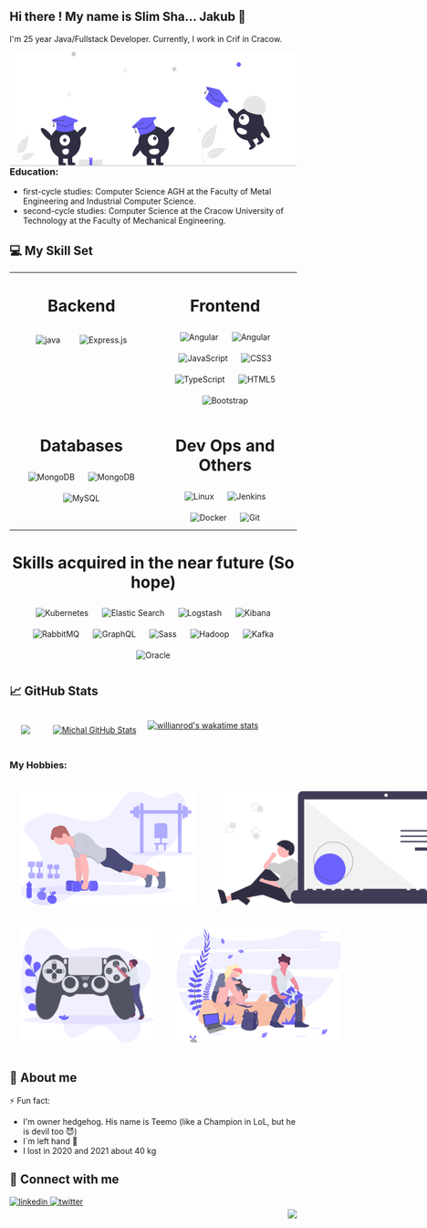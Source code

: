 ## Hi there ! My name is Slim Sha... Jakub 👋
I'm 25 year Java/Fullstack Developer. Currently, I work in Crif in Cracow.


  <img style="float: right;" src="https://raw.githubusercontent.com/kolaczjakub2/kolaczjakub2/main/undraw_Graduation_re_gthn.svg" alt='Header' height="200"/>

### Education:
* first-cycle studies: Computer Science AGH at the Faculty of Metal Engineering and Industrial Computer Science. 
* second-cycle studies: Computer Science at the Cracow University of Technology at the Faculty of Mechanical Engineering.

## 💻 My Skill Set

<table>
    <tr>
        <td valign="top" width="50%">
            <h1 align='center'>Backend</h1>
            <div align="center">
                <img style="margin:15px" src="https://profilinator.rishav.dev/skills-assets/java-original-wordmark.svg"
                     alt="java"
                     height="100" width='100'/>
                <img style="margin:15px" src="https://profilinator.rishav.dev/skills-assets/springio-icon.svg"
                     alt="Express.js"
                     height="100" width='100'/>
            </div>
        </td>
        <td valign="top" width="50%">
            <h1 align='center'>Frontend</h1>
            <div align="center">
                <img style="margin: 10px" src="https://profilinator.rishav.dev/skills-assets/angularjs-original.svg"
                     alt="Angular" height="100"/>
                <img style="margin: 10px" src="https://camo.githubusercontent.com/9ba016dbbe60f7b2c2835b9e633f8db7e4176e2be102b3280c91884f37207e9a/68747470733a2f2f63646e2e6a7364656c6976722e6e65742f67682f616e67756c61722d6d6174657269616c2d657874656e73696f6e732f73656c6563742d69636f6e406d61737465722f6173736574732f616e67756c61722d6d6174657269616c2d657874656e73696f6e732d6c6f676f2e737667"
                     alt="Angular" height="100"/>
                <img style="margin: 10px" src="https://profilinator.rishav.dev/skills-assets/javascript-original.svg"
                     alt="JavaScript" height="100"/>
                <img style="margin: 10px" src="https://profilinator.rishav.dev/skills-assets/css3-original-wordmark.svg"
                     alt="CSS3" height="100"/>
                <img style="margin: 10px" src="https://profilinator.rishav.dev/skills-assets/typescript-original.svg"
                     alt="TypeScript" height="100"/>
                <img style="margin: 10px"
                     src="https://profilinator.rishav.dev/skills-assets/html5-original-wordmark.svg" alt="HTML5"
                     height="100"/>
                <img style="margin: 10px" src="https://profilinator.rishav.dev/skills-assets/bootstrap-plain.svg"
                     alt="Bootstrap" height="100"/>
            </div>
        </td>
    </tr>
    <tr>
        <td valign="top" width="50%">
            <h1 align='center'> Databases </h1>
            <div align="center">
                <img style="margin: 10px" src="https://profilinator.rishav.dev/skills-assets/mongodb-original-wordmark.svg" alt="MongoDB"
                     height="100" width='100'/>
                <img style="margin: 10px" src="https://profilinator.rishav.dev/skills-assets/PostgreSQL-original-wordmark.svg" alt="MongoDB"
                     height="100" width='100'/>
                <img style="margin: 10px"
                     src="https://profilinator.rishav.dev/skills-assets/mysql-original-wordmark.svg" alt="MySQL"
                     height="100"/>
            </div>
        </td>
        <td valign="top" width="50%">
            <h1 align="center"> Dev Ops and Others</h1>
            <div align="center">
            <img style="margin: 10px" src="https://profilinator.rishav.dev/skills-assets/linux-original.svg" alt="Linux"
                 height="100"/>
            <img style="margin: 10px" src="https://profilinator.rishav.dev/skills-assets/jenkins-icon.svg" alt="Jenkins"
                 height="100"/>
            <img style="margin: 10px" src="https://profilinator.rishav.dev/skills-assets/docker-original-wordmark.svg"
                 alt="Docker" height="100"/>
            <img style="margin: 10px" src="https://profilinator.rishav.dev/skills-assets/git-scm-icon.svg" alt="Git"
                 height="100"/>
            </div>
        </td>
    </tr>
</table>

<tr>
        <td valign="top" width="50%">
            <h1 align='center'>Skills acquired in the near future (So hope)</h1>
            <div align="center">
                <img style="margin: 10px" src="https://profilinator.rishav.dev/skills-assets/kubernetes-icon.svg"
                     alt="Kubernetes" height="100"/>
                <img style="margin: 10px" src="https://profilinator.rishav.dev/skills-assets/elasticsearch.png"
                     alt="Elastic Search" height="100"/>
                <img style="margin: 10px" src="https://assets.zabbix.com/img/brands/logstash.svg" alt="Logstash"
                     height="120"/>
                <img style="margin: 10px" src="https://profilinator.rishav.dev/skills-assets/kibana.png" alt="Kibana"
                     height="100"/>
                <img style="margin: 10px" src="https://profilinator.rishav.dev/skills-assets/rabbitmq-icon.svg"
                     alt="RabbitMQ" height="100"/>
                <img style="margin: 10px" src="https://profilinator.rishav.dev/skills-assets/graphql.png" alt="GraphQL"
                     height="100"/>
                <img style="margin: 10px" src="https://profilinator.rishav.dev/skills-assets/sass-original.svg"
                     alt="Sass" height="100"/>
                <img style="margin: 10px" src="https://profilinator.rishav.dev/skills-assets/apache_hadoop-icon.svg"
                     alt="Hadoop" height="100"/>
                <img style="margin: 10px" src="https://profilinator.rishav.dev/skills-assets/apache_kafka-icon.svg"
                     alt="Kafka" height="100"/>
                <img style="margin: 10px" src="https://profilinator.rishav.dev/skills-assets/oracle-original.svg"
                     alt="Oracle" height="100"/>
            </div>
        </td>
    </tr>

## 📈 GitHub Stats
<div style=" display: flex;">
<a style="margin:20px" href="https://github.com/kolaczjakub2/kolaczjakub2">
    <img align="center"
         src="https://github-readme-stats.vercel.app/api/top-langs/?username=kolaczjakub2&theme=algolia&hide=html"/>
</a>
<a style="margin:20px" href="https://github.com/kolaczjakub2/kolaczjakub2">
    <img align="center"
         src="https://github-readme-stats.vercel.app/api?username=kolaczjakub2&show_icons=true&theme=algolia"
         alt="Michal GitHub Stats"/>
</a>

[![willianrod's wakatime stats](https://github-readme-stats.vercel.app/api/wakatime?username=kolaczjakub2)](https://github.com/kolaczjakub2)
</div>

### My Hobbies:
<div style="display: flex;  justify-content: space-between;">
<img style="margin:20px" src="https://raw.githubusercontent.com/kolaczjakub2/kolaczjakub2/main/header.svg" alt='Header' height="200"/>
<img style="margin:20px" src="https://raw.githubusercontent.com/kolaczjakub2/kolaczjakub2/main/undraw_Code_thinking_re_gka2.svg" alt='Header' height="200"/>
</div>
<div style="display: flex;  justify-content: space-between;">
<img style="margin:20px" src="https://raw.githubusercontent.com/kolaczjakub2/kolaczjakub2/main/undraw_gaming_6oy3.svg" alt='Header' height="200"/>
<img style="margin:20px" src="https://raw.githubusercontent.com/kolaczjakub2/kolaczjakub2/main/undraw_trip_dv9f.svg" alt='Header' height="200"/>
</div>

## 🙈 About me
⚡ Fun fact:
* I'm owner hedgehog. His name is Teemo (like a Champion in LoL, but he is devil too 😈)
* I`m left hand 🤚
* I lost in 2020 and 2021 about 40 kg

## 🤙 Connect with me

<div>
    <a href="https://www.linkedin.com/in/jakub-kolacz/" target="_blank">
        <img src=https://img.shields.io/badge/linkedin-%231E77B5.svg?&style=for-the-badge&logo=linkedin&logoColor=white
             alt=linkedin style="margin-bottom: 5px;"/>
    </a>
    <a href="https://twitter.com/kolaczjakub2" target="_blank">
        <img src=https://img.shields.io/badge/twitter-%2300acee.svg?&style=for-the-badge&logo=twitter&logoColor=white
             alt=twitter style="margin-bottom: 5px;"/>
    </a>

</div>


<img src="https://komarev.com/ghpvc/?username=kolaczjakub2&&style=plastic" align="right"/>

